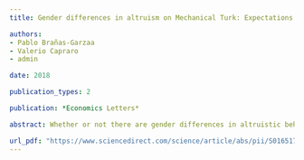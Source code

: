```yaml
---
title: Gender differences in altruism on Mechanical Turk: Expectations and actual behaviour

authors:
- Pablo Brañas-Garzaa
- Valerio Capraro
- admin

date: 2018

publication_types: 2

publication: *Economics Letters*

abstract: Whether or not there are gender differences in altruistic behaviour in Dictator Game experiments has attracted considerable attention in recent years. Earlier studies found women to be more altruistic than men. However, this conclusion has been challenged by more recent accounts, which have argued that gender differences in altruistic behaviour may be a peculiarity of student samples and may not extend to other groups. Here we study gender differences in altruistic behaviour and, additionally, in expectations of altruistic behaviour, in a sample of Amazon Mechanical Turk crowd workers living in the US. In Study 1, we report a mega-analysis of more than 3, 500 observations and we show that women are significantly more altruistic than men. In Study 2, we show that both women and men expect women to be more altruistic than men.

url_pdf: "https://www.sciencedirect.com/science/article/abs/pii/S0165176518301952"
---
```

